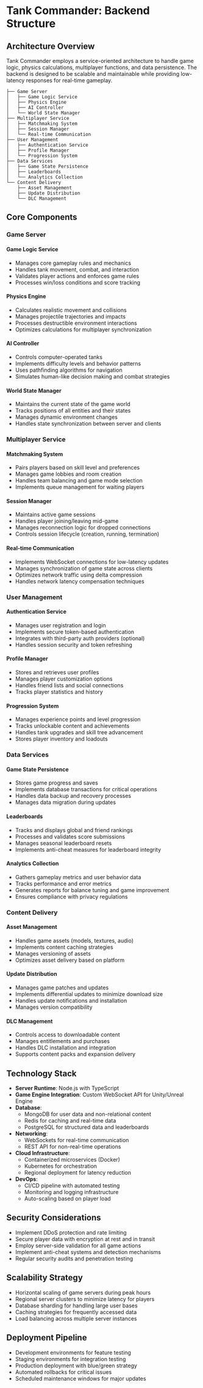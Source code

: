 # Tank Commander: Backend Structure

## Architecture Overview

Tank Commander employs a service-oriented architecture to handle game logic, physics calculations, multiplayer functions, and data persistence. The backend is designed to be scalable and maintainable while providing low-latency responses for real-time gameplay.

```
├── Game Server
│   ├── Game Logic Service
│   ├── Physics Engine
│   ├── AI Controller
│   └── World State Manager
├── Multiplayer Service
│   ├── Matchmaking System
│   ├── Session Manager
│   └── Real-time Communication
├── User Management
│   ├── Authentication Service
│   ├── Profile Manager
│   └── Progression System
├── Data Services
│   ├── Game State Persistence
│   ├── Leaderboards
│   └── Analytics Collection
└── Content Delivery
    ├── Asset Management
    ├── Update Distribution
    └── DLC Management
```

## Core Components

### Game Server

#### Game Logic Service
- Manages core gameplay rules and mechanics
- Handles tank movement, combat, and interaction
- Validates player actions and enforces game rules
- Processes win/loss conditions and score tracking

#### Physics Engine
- Calculates realistic movement and collisions
- Manages projectile trajectories and impacts
- Processes destructible environment interactions
- Optimizes calculations for multiplayer synchronization

#### AI Controller
- Controls computer-operated tanks
- Implements difficulty levels and behavior patterns
- Uses pathfinding algorithms for navigation
- Simulates human-like decision making and combat strategies

#### World State Manager
- Maintains the current state of the game world
- Tracks positions of all entities and their states
- Manages dynamic environment changes
- Handles state synchronization between server and clients

### Multiplayer Service

#### Matchmaking System
- Pairs players based on skill level and preferences
- Manages game lobbies and room creation
- Handles team balancing and game mode selection
- Implements queue management for waiting players

#### Session Manager
- Maintains active game sessions
- Handles player joining/leaving mid-game
- Manages reconnection logic for dropped connections
- Controls session lifecycle (creation, running, termination)

#### Real-time Communication
- Implements WebSocket connections for low-latency updates
- Manages synchronization of game state across clients
- Optimizes network traffic using delta compression
- Handles network latency compensation techniques

### User Management

#### Authentication Service
- Manages user registration and login
- Implements secure token-based authentication
- Integrates with third-party auth providers (optional)
- Handles session security and token refreshing

#### Profile Manager
- Stores and retrieves user profiles
- Manages player customization options
- Handles friend lists and social connections
- Tracks player statistics and history

#### Progression System
- Manages experience points and level progression
- Tracks unlockable content and achievements
- Handles tank upgrades and skill tree advancement
- Stores player inventory and loadouts

### Data Services

#### Game State Persistence
- Stores game progress and saves
- Implements database transactions for critical operations
- Handles data backup and recovery processes
- Manages data migration during updates

#### Leaderboards
- Tracks and displays global and friend rankings
- Processes and validates score submissions
- Manages seasonal leaderboard resets
- Implements anti-cheat measures for leaderboard integrity

#### Analytics Collection
- Gathers gameplay metrics and user behavior data
- Tracks performance and error metrics
- Generates reports for balance tuning and game improvement
- Ensures compliance with privacy regulations

### Content Delivery

#### Asset Management
- Handles game assets (models, textures, audio)
- Implements content caching strategies
- Manages versioning of assets
- Optimizes asset delivery based on platform

#### Update Distribution
- Manages game patches and updates
- Implements differential updates to minimize download size
- Handles update notifications and installation
- Manages version compatibility

#### DLC Management
- Controls access to downloadable content
- Manages entitlements and purchases
- Handles DLC installation and integration
- Supports content packs and expansion delivery

## Technology Stack

- **Server Runtime**: Node.js with TypeScript
- **Game Engine Integration**: Custom WebSocket API for Unity/Unreal Engine
- **Database**: 
  - MongoDB for user data and non-relational content
  - Redis for caching and real-time data
  - PostgreSQL for structured data and leaderboards
- **Networking**: 
  - WebSockets for real-time communication
  - REST API for non-real-time operations
- **Cloud Infrastructure**: 
  - Containerized microservices (Docker)
  - Kubernetes for orchestration
  - Regional deployment for latency reduction
- **DevOps**:
  - CI/CD pipeline with automated testing
  - Monitoring and logging infrastructure
  - Auto-scaling based on player load

## Security Considerations

- Implement DDoS protection and rate limiting
- Secure player data with encryption at rest and in transit
- Employ server-side validation for all game actions
- Implement anti-cheat systems and detection mechanisms
- Regular security audits and penetration testing

## Scalability Strategy

- Horizontal scaling of game servers during peak hours
- Regional server clusters to minimize latency for players
- Database sharding for handling large user bases
- Caching strategies for frequently accessed data
- Load balancing across multiple server instances

## Deployment Pipeline

- Development environments for feature testing
- Staging environments for integration testing
- Production deployment with blue/green strategy
- Automated rollbacks for critical issues
- Scheduled maintenance windows for major updates 